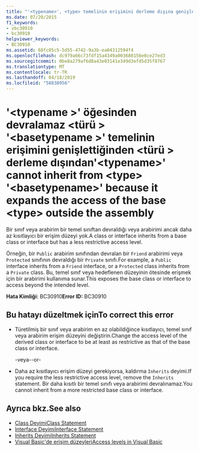 ```yaml
---
title: "'<typename>', <type> temelinin erişimini derleme dışına genişlettiğinden <basetypename> '<type>' öğesinden devralamaz"
ms.date: 07/20/2015
f1_keywords:
- vbc30910
- bc30910
helpviewer_keywords:
- BC30910
ms.assetid: 68fc05c5-5d55-4742-9a3b-ea04312594f4
ms.openlocfilehash: dc979a66c73fdf15a4349a003680156e0ce27ed3
ms.sourcegitcommit: 0be8a279af6d8a43e03141e349d3efd5d35f8767
ms.translationtype: MT
ms.contentlocale: tr-TR
ms.lasthandoff: 04/18/2019
ms.locfileid: "58838956"
---
```

# <a name="typename-cannot-inherit-from-type-basetypename-because-it-expands-the-access-of-the-base-type-outside-the-assembly"></a><span data-ttu-id="7dfd4-102">'\<typename >' öğesinden devralamaz \<türü > '\<basetypename >' temelinin erişimini genişlettiğinden \<türü > derleme dışından</span><span class="sxs-lookup"><span data-stu-id="7dfd4-102">'\<typename>' cannot inherit from \<type> '\<basetypename>' because it expands the access of the base \<type> outside the assembly</span></span>
<span data-ttu-id="7dfd4-103">Bir sınıf veya arabirim bir temel sınıftan devraldığı veya arabirimi ancak daha az kısıtlayıcı bir erişim düzeyi yok.</span><span class="sxs-lookup"><span data-stu-id="7dfd4-103">A class or interface inherits from a base class or interface but has a less restrictive access level.</span></span>  
  
 <span data-ttu-id="7dfd4-104">Örneğin, bir `Public` arabirim sınıfından devralan bir `Friend` arabirimi veya `Protected` sınıfının devraldığı bir `Private` sınıfı.</span><span class="sxs-lookup"><span data-stu-id="7dfd4-104">For example, a `Public` interface inherits from a `Friend` interface, or a `Protected` class inherits from a `Private` class.</span></span> <span data-ttu-id="7dfd4-105">Bu, temel sınıf veya hedeflenen düzeyinin ötesinde erişmek için bir arabirimi kullanıma sunar.</span><span class="sxs-lookup"><span data-stu-id="7dfd4-105">This exposes the base class or interface to access beyond the intended level.</span></span>  
  
 <span data-ttu-id="7dfd4-106">**Hata Kimliği:** BC30910</span><span class="sxs-lookup"><span data-stu-id="7dfd4-106">**Error ID:** BC30910</span></span>  
  
## <a name="to-correct-this-error"></a><span data-ttu-id="7dfd4-107">Bu hatayı düzeltmek için</span><span class="sxs-lookup"><span data-stu-id="7dfd4-107">To correct this error</span></span>  
  
-   <span data-ttu-id="7dfd4-108">Türetilmiş bir sınıf veya arabirim en az olabildiğince kısıtlayıcı, temel sınıf veya arabirim erişim düzeyini değiştirin.</span><span class="sxs-lookup"><span data-stu-id="7dfd4-108">Change the access level of the derived class or interface to be at least as restrictive as that of the base class or interface.</span></span>  
  
     <span data-ttu-id="7dfd4-109">-veya-</span><span class="sxs-lookup"><span data-stu-id="7dfd4-109">-or-</span></span>  
  
-   <span data-ttu-id="7dfd4-110">Daha az kısıtlayıcı erişim düzeyi gerekiyorsa, kaldırma `Inherits` deyimi.</span><span class="sxs-lookup"><span data-stu-id="7dfd4-110">If you require the less restrictive access level, remove the `Inherits` statement.</span></span> <span data-ttu-id="7dfd4-111">Bir daha kısıtlı bir temel sınıfı veya arabirimi devralınamaz.</span><span class="sxs-lookup"><span data-stu-id="7dfd4-111">You cannot inherit from a more restricted base class or interface.</span></span>  
  
## <a name="see-also"></a><span data-ttu-id="7dfd4-112">Ayrıca bkz.</span><span class="sxs-lookup"><span data-stu-id="7dfd4-112">See also</span></span>

- [<span data-ttu-id="7dfd4-113">Class Deyimi</span><span class="sxs-lookup"><span data-stu-id="7dfd4-113">Class Statement</span></span>](../../../visual-basic/language-reference/statements/class-statement.md)
- [<span data-ttu-id="7dfd4-114">Interface Deyimi</span><span class="sxs-lookup"><span data-stu-id="7dfd4-114">Interface Statement</span></span>](../../../visual-basic/language-reference/statements/interface-statement.md)
- [<span data-ttu-id="7dfd4-115">Inherits Deyimi</span><span class="sxs-lookup"><span data-stu-id="7dfd4-115">Inherits Statement</span></span>](../../../visual-basic/language-reference/statements/inherits-statement.md)
- [<span data-ttu-id="7dfd4-116">Visual Basic'de erişim düzeyleri</span><span class="sxs-lookup"><span data-stu-id="7dfd4-116">Access levels in Visual Basic</span></span>](../../../visual-basic/programming-guide/language-features/declared-elements/access-levels.md)
